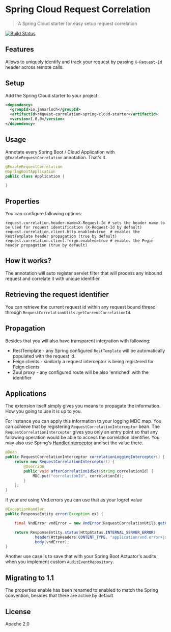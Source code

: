 # Spring Cloud Request Correlation

> A Spring Cloud starter for easy setup request correlation

[![Build Status](https://travis-ci.org/jmnarloch/request-correlation-spring-cloud-starter.svg?branch=master)](https://travis-ci.org/jmnarloch/request-correlation-spring-cloud-starter)

## Features

Allows to uniquely identify and track your request by passing `X-Request-Id` header across remote calls.  

## Setup

Add the Spring Cloud starter to your project:

```xml
<dependency>
  <groupId>io.jmnarloch</groupId>
  <artifactId>request-correlation-spring-cloud-starter</artifactId>
  <version>1.0.0</version>
</dependency>
```

## Usage

Annotate every Spring Boot / Cloud Application with `@EnableRequestCorrelation` annotation. That's it.

```java
@EnableRequestCorrelation
@SpringBootApplication
public class Application {

}
```

## Properties

You can configure fallowing options:

```
request.correlation.header-name=X-Request-Id # sets the header name to be used for request identification (X-Request-Id by default)
request.correlation.client.http.enabled=true  # enables the RestTemplate header propagation (true by default)
request.correlation.client.feign.enabled=true # enables the Fegin header propagation (true by default)
```

## How it works?

The annotation will auto register servlet filter that will process any inbound request and correlate it with
unique identifier.

## Retrieving the request identifier

You can retrieve the current request id within any request bound thread through 
`RequestCorrelationUtils.getCurrentCorrelationId`.

## Propagation

Besides that you will also have transparent integration with fallowing:

* RestTemplate - any Spring configured `RestTemplate` will be automatically populated with the request id.
* Feign clients - similarly a request interceptor is being registered for Feign clients
* Zuul proxy - any configured route will be also 'enriched' with the identifier

## Applications

The extension itself simply gives you means to propagate the information. How you going to use it is up to you.

For instance you can apply this information to your logging MDC map. You can achieve that by registering 
`RequestCorrelationInterceptor` bean. The `RequestCorrelationInterceptor` gives you only an entry point so that
any fallowing operation would be able to access the correlation identifier. You may also use Spring's
[HandlerInterceptor](http://docs.spring.io/spring/docs/current/javadoc-api/org/springframework/web/servlet/HandlerInterceptor.html)
and set the value there.

```java
@Bean
public RequestCorrelationInterceptor correlationLoggingInterceptor() {
    return new RequestCorrelationInterceptor() {
        @Override
        public void afterCorrelationIdSet(String correlationId) {
            MDC.put("correlationId", correlationId);
        }
    };
}
```

If your are using Vnd.errors you can use that as your logref value

```java
@ExceptionHandler
public ResponseEntity error(Exception ex) {

    final VndError vndError = new VndError(RequestCorrelationUtils.getCurrentCorrelationId(), ex.getMessage());

    return ResponseEntity.status(HttpStatus.INTERNAL_SERVER_ERROR)
            .header(HttpHeaders.CONTENT_TYPE, "application/vnd.error+json")
            .body(vndError);
}
```

Another use case is to save that with your Spring Boot Actuator's audits when you implement custom `AuditEventRepository`.

## Migrating to 1.1

The properties enable has been renamed to enabled to match the Spring convention, besides that there are active by default

## License

Apache 2.0